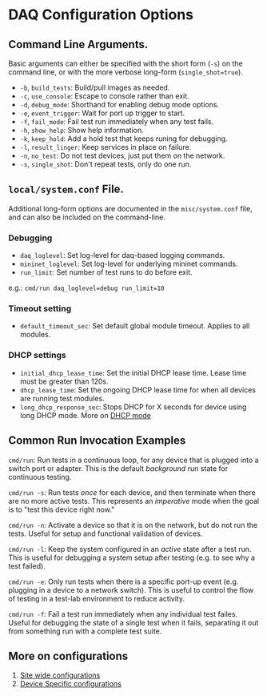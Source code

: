 # DAQ Configuration Options

## Command Line Arguments.

Basic arguments can either be specified with the short form (`-s`)
on the command line, or with the more verbose long-form (`single_shot=true`).

* `-b`, `build_tests`: Build/pull images as needed.
* `-c`, `use_console`: Escape to console rather than exit.
* `-d`, `debug_mode`: Shorthand for enabling debug mode options.
* `-e`, `event_trigger`: Wait for port up trigger to start.
* `-f`, `fail_mode`: Fail test run immediately when any test fails.
* `-h`, `show_help`: Show help information.
* `-k`, `keep_hold`: Add a hold test that keeps runing for debugging.
* `-l`, `result_linger`: Keep services in place on failure.
* `-n`, `no_test`: Do not test devices, just put them on the network.
* `-s`, `single_shot`: Don't repeat tests, only do one run.

## `local/system.conf` File.

Additional long-form options are documented in the `misc/system.conf` file,
and can also be included on the command-line.

### Debugging

* `daq_loglevel`: Set log-level for daq-based logging commands.
* `mininet_loglevel`: Set log-level for underlying mininet commands.
* `run_limit`: Set number of test runs to do before exit.

e.g.: `cmd/run daq_loglevel=debug run_limit=10`

### Timeout setting

* `default_timeout_sec`: Set default global module timeout. Applies to all modules. 

### DHCP settings

* `initial_dhcp_lease_time`: Set the initial DHCP lease time. Lease time must be greater than 120s. 
* `dhcp_lease_time`: Set the ongoing DHCP lease time for when all devices are running test modules.
* `long_dhcp_response_sec`: Stops DHCP for X seconds for device using long DHCP mode. More on [DHCP mode](site_path.md#configuration-parameters)

## Common Run Invocation Examples

`cmd/run`: Run tests in a continuous loop, for any device that is plugged
into a switch port or adapter. This is the default <em>background</em> run
state for continuous testing.

`cmd/run -s`: Run tests <em>once</em> for each device, and then terminate when
there are no more active tests. This represents an <em>imperative</em> mode
when the goal is to "test this device right now."

`cmd/run -n`: Activate a device so that it is on the network, but do not
run the tests. Useful for setup and functional validation of devices.

`cmd/run -l`: Keep the system configured in an <em>active</em> state after
a test run. This is useful for debugging a system setup after testing (e.g.
to see why a test failed).

`cmd/run -e`: Only run tests when there is a specific port-up event (e.g.
plugging in a device to a network switch). This is useful to control the flow
of testing in a test-lab environment to reduce activity.

`cmd/run -f`: Fail a test run immediately when any individual test failes.
Useful for debugging the state of a single test when it fails, separating it
out from something run with a complete test suite.

## More on configurations
1. [Site wide configurations](site_path.md)
2. [Device Specific configurations](device_specs.md)
